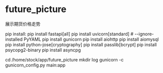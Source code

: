 # future_picture
展示期货价格走势

pip install:
pip install fastapi[all]
pip install uvicorn[standard]   # --ignore-installed PyYAML
pip install gunicorn
pip install aiohttp
pip install aiomysql
pip install python-jose[cryptography]
pip install passlib[bcrypt]
pip install psycopg2-binary
pip install asyncpg


cd /home/stock/app/future_picture
mkdir log
gunicorn -c gunicorn_config.py main:app
